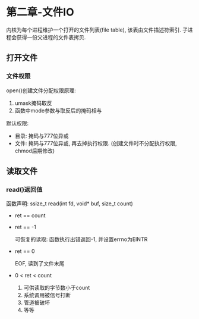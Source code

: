 # 第二章-文件IO

内核为每个进程维护一个打开的文件列表(file table), 该表由文件描述符索引. 子进程会获得一份父进程的文件表拷贝.

## 打开文件

### 文件权限

open()创建文件分配权限原理:

1. umask掩码取反
2. 函数中mode参数与取反后的掩码相与

默认权限:

* 目录: 掩码与777位异或
* 文件: 掩码与777位异或, 再去掉执行权限. (创建文件时不分配执行权限, chmod后期修改)

## 读取文件

### read()返回值

函数声明: ssize_t read(int fd, void* buf, size_t count)

* ret == count
* ret == -1

  可恢复的读取: 函数执行出错返回-1, 并设置errno为EINTR

* ret == 0

  EOF, 读到了文件末尾

* 0 < ret < count

  1) 可供读取的字节数小于count
  2) 系统调用被信号打断
  3) 管道被破坏
  4) 等等
